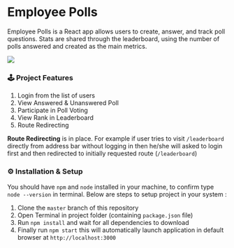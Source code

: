 # Employee Polls
Employee Polls is a React app allows users to create, answer, and track poll questions. Stats are shared through the leaderboard, using the number of polls answered and created as the main metrics.

<img src="./srcimages/WYR.png" />

### 🕹 Project Features

1. Login from the list of users
2. View Answered & Unanswered Poll
3. Participate in Poll Voting 
4. View Rank in Leaderboard
5. Route Redirecting

**Route Redirecting** is in place. For example if user tries to visit `/leaderboard` directly from address bar without logging in then he/she will asked to login first and then redirected to initially requested route (`/leaderboard`)


### ⚙️ Installation & Setup

You should have `npm` and `node` installed in your machine, to confirm type `node --version` in terminal. Below are steps to setup project in your system :

1. Clone the `master` branch of this repository
2. Open Terminal in project folder (containing `package.json` file)
3. Run `npm install` and wait for all dependencies to download
4. Finally run `npm start` this will automatically launch application in default browser at `http://localhost:3000`

